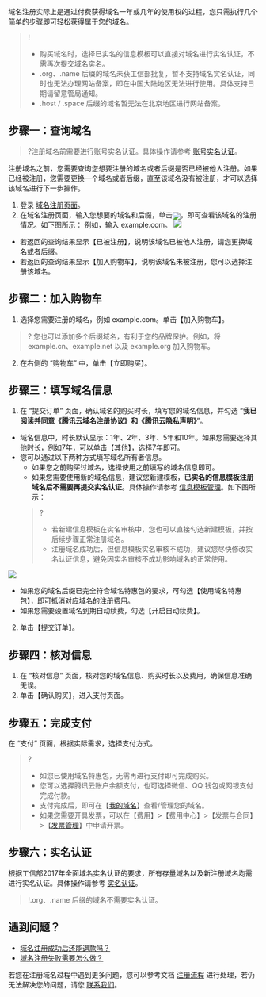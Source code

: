 域名注册实际上是通过付费获得域名一年或几年的使用权的过程，您只需执行几个简单的步骤即可轻松获得属于您的域名。
>! 
> - 购买域名时，选择已实名的信息模板可以直接对域名进行实名认证，不需再次提交域名实名。
> - .org、.name 后缀的域名未获工信部批复，暂不支持域名实名认证，同时也无法办理网站备案，即在中国大陆地区无法进行使用。具体支持日期请留意管局通知。
> - .host / .space 后缀的域名暂无法在北京地区进行网站备案。

## 步骤一：查询域名
>?注册域名前需要进行账号实名认证。具体操作请参考 [账号实名认证](https://cloud.tencent.com/document/product/378/3629)。
>
注册域名之前，您需要查询您想要注册的域名或者后缀是否已经被他人注册。如果已经被注册，您需要更换一个域名或者后缀，直至该域名没有被注册，才可以选择该域名进行下一步操作。

1. 登录 [域名注册页面](https://dnspod.cloud.tencent.com/?from=qcloudHpProductDns/)。
2. 在域名注册页面，输入您想要的域名和后缀，单击<span ><img src="https://main.qcloudimg.com/raw/0cc93679f33e50d7c6b3fea4d9110cc1.png" style="margin-bottom:-5px;"/></span>，即可查看该域名的注册情况。如下图所示：
例如，输入 example.com。
![](https://main.qcloudimg.com/raw/cabdb3d2a0cc7465fb4b8fe09fce2de8.png)
 - 若返回的查询结果显示【已被注册】，说明该域名已被他人注册，请您更换域名或者后缀。
 - 若返回的查询结果显示【加入购物车】，说明该域名未被注册，您可以选择注册该域名。

## 步骤二：加入购物车

1. 选择您需要注册的域名，例如 example.com。单击【加入购物车】。
>? 您也可以添加多个后缀域名，有利于您的品牌保护。例如，将 example.cn、example.net 以及 example.org 加入购物车。
2. 在右侧的 “购物车” 中，单击【立即购买】。

## 步骤三：填写域名信息

1. 在 “提交订单” 页面，确认域名的购买时长，填写您的域名信息，并勾选 “**我已阅读并同意《腾讯云域名注册协议》和《腾讯云隐私声明》**”。
 - 域名信息中，时长默认显示：1年、2年、3年、5年和10年。如果您需要选择其他时长，例如7年，可以单击【其他】，选择7年即可。
 - 您可以通过以下两种方式填写域名所有者信息。
    - 如果您之前购买过域名，选择使用之前填写的域名信息即可。
    - 如果您需要使用新的域名信息，建议您新建模板，**已实名的信息模板注册域名后不需要再提交实名认证**。具体操作请参考 [信息模板管理](https://cloud.tencent.com/document/product/242/15435)。如下图所示：
    >?
    >- 若新建信息模板在实名审核中，您也可以直接勾选新建模板，并按后续步骤正常注册域名。
    >- 注册域名成功后，但信息模板实名审核不成功，建议您尽快修改实名认证信息，避免因实名审核不成功影响域名的正常使用。
    >
![](https://main.qcloudimg.com/raw/c05b903465bf9535250e33f2d9312acf.png)
 - 如果您的域名后缀已完全符合域名特惠包的要求，可勾选【使用域名特惠包】，即可抵消对应域名的注册费用。
 - 如果您需要设置域名到期自动续费，勾选【开启自动续费】。
2. 单击【提交订单】。

## 步骤四：核对信息

1. 在 “核对信息” 页面，核对您的域名信息、购买时长以及费用，确保信息准确无误。
2. 单击【确认购买】，进入支付页面。

## 步骤五：完成支付

在 “支付” 页面，根据实际需求，选择支付方式。
>? 
>- 如您已使用域名特惠包，无需再进行支付即可完成购买。
>- 您可以选择腾讯云账户余额支付，也可选择微信、QQ 钱包或网银支付完成付款。
>- 支付完成后，即可在【[我的域名](https://console.cloud.tencent.com/domain)】查看/管理您的域名。
>- 如果您需要开具发票，可以在【费用】>【费用中心】>【发票与合同】>【[发票管理](https://console.cloud.tencent.com/expense/invoice)】中申请开票。

## 步骤六：实名认证
根据工信部2017年全面域名实名认证的要求，所有存量域名以及新注册域名均需进行实名认证。具体操作请参考 [实名认证](https://cloud.tencent.com/document/product/242/6707)。
>!.org、.name 后缀的域名不需要实名认证。


## 遇到问题？
- [域名注册成功后还能退款吗？](https://cloud.tencent.com/document/product/242/18622#.E5.9F.9F.E5.90.8D.E6.B3.A8.E5.86.8C.E6.88.90.E5.8A.9F.E5.90.8E.E8.BF.98.E8.83.BD.E9.80.80.E6.AC.BE.E5.90.97.EF.BC.9F)
- [域名注册失败需要怎么做？](https://cloud.tencent.com/document/product/242/18622#.E5.9F.9F.E5.90.8D.E6.B3.A8.E5.86.8C.E5.A4.B1.E8.B4.A5.E9.9C.80.E8.A6.81.E6.80.8E.E4.B9.88.E5.81.9A.EF.BC.9F)

若您在注册域名过程中遇到更多问题，您可以参考文档 [注册流程](https://cloud.tencent.com/document/product/242/18622) 进行处理，若仍无法解决您的问题，请您 [联系我们](https://cloud.tencent.com/document/product/242/34629)。



